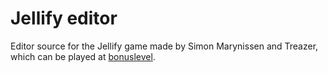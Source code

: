 # Jellify editor
Editor source for the Jellify game made by Simon Marynissen and Treazer, which can be played at [bonuslevel](https://bonuslevel.org/?ref=4219).
